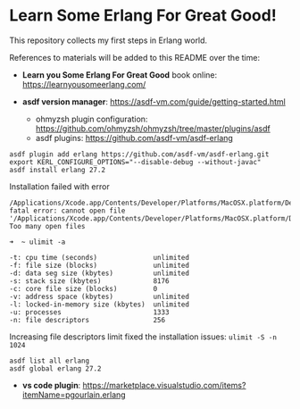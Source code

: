 # Learn Some Erlang For Great Good!

This repository collects my first steps in Erlang world.

References to materials will be added to this README over the time:

* **Learn you Some Erlang For Great Good** book online: https://learnyousomeerlang.com/

* **asdf version manager**: https://asdf-vm.com/guide/getting-started.html
  * ohmyzsh plugin configuration: https://github.com/ohmyzsh/ohmyzsh/tree/master/plugins/asdf
  * asdf plugins: https://github.com/asdf-vm/asdf-erlang

```
asdf plugin add erlang https://github.com/asdf-vm/asdf-erlang.git
export KERL_CONFIGURE_OPTIONS="--disable-debug --without-javac"
asdf install erlang 27.2
```

Installation failed with error

```
/Applications/Xcode.app/Contents/Developer/Platforms/MacOSX.platform/Developer/SDKs/MacOSX.sdk/usr/include/unistd.h:639:10: fatal error: cannot open file '/Applications/Xcode.app/Contents/Developer/Platforms/MacOSX.platform/Developer/SDKs/MacOSX.sdk/usr/include/sys/select.h': Too many open files
```

```
➜  ~ ulimit -a

-t: cpu time (seconds)              unlimited
-f: file size (blocks)              unlimited
-d: data seg size (kbytes)          unlimited
-s: stack size (kbytes)             8176
-c: core file size (blocks)         0
-v: address space (kbytes)          unlimited
-l: locked-in-memory size (kbytes)  unlimited
-u: processes                       1333
-n: file descriptors                256
```

Increasing file descriptors limit fixed the installation issues: `ulimit -S -n 1024`

```
asdf list all erlang
asdf global erlang 27.2
```

* **vs code plugin**: https://marketplace.visualstudio.com/items?itemName=pgourlain.erlang